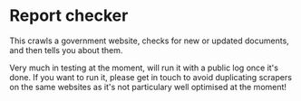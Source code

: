 # Report checker
This crawls a government website, checks for new or updated documents, and then tells you about them. 

Very much in testing at the moment, will run it with a public log once it's done. If you want to run it, please get in touch to avoid duplicating scrapers on the same websites as it's not particulary well optimised at the moment!

